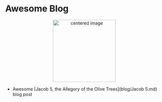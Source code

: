 # Awesome Blog

<p class="aligncenter">
    <img src="images/crop_myslef.jpg" alt="centered image" width="200" height="200"/>
</p>

<style>
.aligncenter {
    text-align: center;
}
</style>

 - Awesome [Jacob 5, the Allegory of the Olive Trees](blog/Jacob 5.md) blog post


<!-- 
## Who's Porter Moody??
I'm Porter and I love linear algebra. I think it is the framework for the universe. It has powerful applications in many fields including physics, statitics, chemistry, database architecture, computer science, differential equations. If you want to read more take a gander at this <a href="article/" target="_blank">linear algebra is in all things article</a> -->

<!-- If you want to know more, take a look at <a href="resume/" target="_blank">my resume</a> -->

<!-- # Other Cool Stuff -->
<!--  - Once I had an idea to make a [Facebook Marketplace Project](Facebook Marketplace Project/README.md) -->

<!--  - I'm always plugging <a href="https://open.spotify.com/artist/5cPd79HlwskcQGkXXSpgQA?si=xbSpWU33S1yRsxYCHSzEHw" target="_blank">my music</a> -->





<!-- ### Footer

Last updated: December 2020 -->
